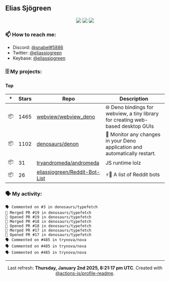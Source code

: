 ## Elias Sjögreen

<p align="center">
  <img src="https://img.shields.io/badge/🎂-dec. 2003-success" />
  <img src="https://img.shields.io/badge/🌎-Stockholm-informational" />
  <img src="https://img.shields.io/badge/👦-He/Him-informational" />
</p>

### 📫 How to reach me:

- Discord: [@snabel#5886](https://discord.com/users/267978757799673866)
- Twitter: [@eliassjogreen](https://twitter.com/eliassjogreen)
- Keybase: [@eliassjogreen](https://keybase.io/eliassjogreen)

### 🗄 My projects:

#### Top
|*|Stars|Repo|Description|
|---|---|---|---|
| 📦 | 1465 | [webview/webview_deno](https://github.com/webview/webview_deno) | 🌐 Deno bindings for webview, a tiny library for creating web-based desktop GUIs |
| 📦 | 1102 | [denosaurs/denon](https://github.com/denosaurs/denon) | 👀 Monitor any changes in your Deno application and automatically restart. |
| 📦 | 31 | [tryandromeda/andromeda](https://github.com/tryandromeda/andromeda) | JS runtime lolz |
| 📦 | 26 | [eliassjogreen/Reddit-Bot-List](https://github.com/eliassjogreen/Reddit-Bot-List) | ⚡️🤖 A list of Reddit bots |

### 🗣 My activity:

```
🗣 Commented on #3 in denosaurs/typefetch
🎉 Merged PR #19 in denosaurs/typefetch
💪 Opened PR #19 in denosaurs/typefetch
🎉 Merged PR #18 in denosaurs/typefetch
💪 Opened PR #18 in denosaurs/typefetch
🎉 Merged PR #17 in denosaurs/typefetch
💪 Opened PR #17 in denosaurs/typefetch
🗣 Commented on #485 in trynova/nova
🗣 Commented on #485 in trynova/nova
🗣 Commented on #485 in trynova/nova
```

------------
<p align="center">Last refresh: <b>Thursday, January 2nd 2025, 8:21:17 pm UTC</b>. Created with <a href=https://github.com/marketplace/actions/profile-readme>@actions-js/profile-readme</a>.</p>
